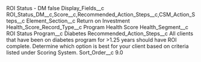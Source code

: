 <?xml version="1.0" encoding="UTF-8"?>
<CustomMetadata xmlns="http://soap.sforce.com/2006/04/metadata" xmlns:xsi="http://www.w3.org/2001/XMLSchema-instance" xmlns:xsd="http://www.w3.org/2001/XMLSchema">
    <label>ROI Status - DM</label>
    <protected>false</protected>
    <values>
        <field>Display_Fields__c</field>
        <value xsi:type="xsd:string">ROI_Status_DM__c,Score__c,Recommended_Action_Steps__c,CSM_Action_Steps__c</value>
    </values>
    <values>
        <field>Element_Section__c</field>
        <value xsi:type="xsd:string">Return on Investment</value>
    </values>
    <values>
        <field>Health_Score_Record_Type__c</field>
        <value xsi:type="xsd:string">Program Health Score</value>
    </values>
    <values>
        <field>Health_Segment__c</field>
        <value xsi:type="xsd:string">ROI Status</value>
    </values>
    <values>
        <field>Program__c</field>
        <value xsi:type="xsd:string">Diabetes</value>
    </values>
    <values>
        <field>Recommended_Action_Steps__c</field>
        <value xsi:type="xsd:string">All clients that have been on diabetes program for &gt;1.25 years should have ROI complete. Determine which option is best for your client based on criteria listed under Scoring System.</value>
    </values>
    <values>
        <field>Sort_Order__c</field>
        <value xsi:type="xsd:double">9.0</value>
    </values>
</CustomMetadata>
